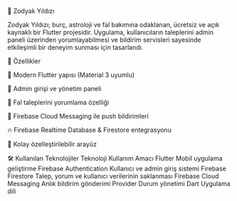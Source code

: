 🌌 Zodyak Yıldızı

Zodyak Yıldızı; burç, astroloji ve fal bakımına odaklanan, ücretsiz ve açık kaynaklı bir Flutter projesidir.
Uygulama, kullanıcıların taleplerini admin paneli üzerinden yorumlayabilmesi ve bildirim servisleri sayesinde etkileşimli bir deneyim sunması için tasarlandı.

🚀 Özellikler

📱 Modern Flutter yapısı (Material 3 uyumlu)

🔑 Admin girişi ve yönetim paneli

💬 Fal taleplerini yorumlama özelliği

🔔 Firebase Cloud Messaging ile push bildirimleri

🔥 Firebase Realtime Database & Firestore entegrasyonu

🎨 Kolay özelleştirilebilir arayüz

🛠 Kullanılan Teknolojiler
Teknoloji	Kullanım Amacı
Flutter	Mobil uygulama geliştirme
Firebase Authentication	Kullanıcı ve admin giriş sistemi
Firebase Firestore	Talep, yorum ve kullanıcı verilerinin saklanması
Firebase Cloud Messaging	Anlık bildirim gönderimi
Provider Durum yönetimi
Dart	Uygulama dili

